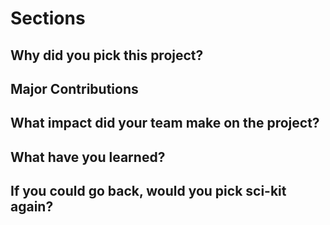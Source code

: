 # Sections


## Why did you pick this project? 



## Major Contributions



## What impact did your team make on the project?



## What have you learned?



## If you could go back, would you pick sci-kit again?
